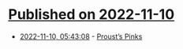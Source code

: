 # [Published on 2022-11-10](index.md)

* [2022-11-10, 05:43:08](https://news.ycombinator.com/item?id=33542731) - [Proust’s Pinks](https://publicdomainreview.org/essay/prousts-pinks/)
